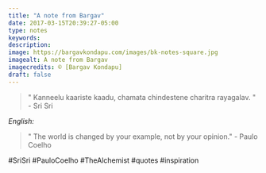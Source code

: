 ```yaml
---
title: "A note from Bargav"
date: 2017-03-15T20:39:27-05:00
type: notes
keywords:
description:
image: https://bargavkondapu.com/images/bk-notes-square.jpg
imagealt: A note from Bargav
imagecredits: © [Bargav Kondapu]
draft: false
---
```

[comment]: # (A note is any quick thought, quote, one-liners or a simple tweet. )

>" Kanneelu kaariste kaadu, chamata chindestene charitra rayagalav. " - Sri Sri

*English:*
>" The world is changed by your example, not by your opinion." - Paulo Coelho

#SriSri #PauloCoelho #TheAlchemist #quotes #inspiration
